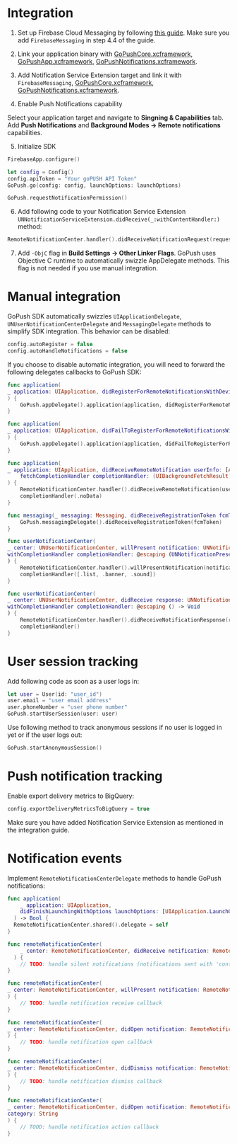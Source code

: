 # Integration

1. Set up Firebase Cloud Messaging by following [this guide](https://firebase.google.com/docs/ios/setup). Make sure you add  `FirebaseMessaging` in step 4.4 of the guide.

2. Link your application binary with [GoPushCore.xcframework](bin/GoPushCore.xcframework), [GoPushApp.xcframework](bin/GoPushApp.xcframework), [GoPushNotifications.xcframework](bin/GoPushNotifications.xcframework).

3. Add Notification Service Extension target and link it with `FirebaseMessaging`, [GoPushCore.xcframework](bin/GoPushCore.xcframework), [GoPushNotifications.xcframework](bin/GoPushNotifications.xcframework).

4. Enable Push Notifications capability

Select your application target and navigate to **Singning & Capabilities** tab. Add **Push Notifications** and **Background Modes -> Remote notifications** capabilities.

5. Initialize SDK

```swift
FirebaseApp.configure()

let config = Config()
config.apiToken = "Your goPUSH API Token"
GoPush.go(config: config, launchOptions: launchOptions)

GoPush.requestNotificationPermission()
```

6. Add following code to your Notification Service Extension `UNNotificationServiceExtension.didReceive(_:withContentHandler:)` method:

```swift
RemoteNotificationCenter.handler().didReceiveNotificationRequest(request)
```

7. Add `-ObjC` flag in **Build Settings -> Other Linker Flags**. GoPush uses Objective C runtime to automatically swizzle AppDelegate methods. This flag is not needed if you use manual integration.


# Manual integration

GoPush SDK automatically swizzles `UIApplicationDelegate`, `UNUserNotificationCenterDelegate` and `MessagingDelegate` methods to simplify SDK integration. This behavior can be disabled:

```swift
config.autoRegister = false
config.autoHandleNotifications = false
```

If you choose to disable automatic integration, you will need to forward the following delegates callbacks to GoPush SDK:

```swift
func application(
_ application: UIApplication, didRegisterForRemoteNotificationsWithDeviceToken deviceToken: Data
) {
	GoPush.appDelegate().application(application, didRegisterForRemoteNotificationsWithDeviceToken: deviceToken)
}

func application(
_ application: UIApplication, didFailToRegisterForRemoteNotificationsWithError error: Error
) {
	GoPush.appDelegate().application(application, didFailToRegisterForRemoteNotificationsWithError: error)
}

func application(
_ application: UIApplication, didReceiveRemoteNotification userInfo: [AnyHashable: Any],
	fetchCompletionHandler completionHandler: (UIBackgroundFetchResult) -> Void
) {
	RemoteNotificationCenter.handler().didReceiveRemoteNotification(userInfo)
	completionHandler(.noData)
}

func messaging(_ messaging: Messaging, didReceiveRegistrationToken fcmToken: String?) {
	GoPush.messagingDelegate().didReceiveRegistrationToken(fcmToken)
}

func userNotificationCenter(
_ center: UNUserNotificationCenter, willPresent notification: UNNotification,
withCompletionHandler completionHandler: @escaping (UNNotificationPresentationOptions) -> Void
) {
	RemoteNotificationCenter.handler().willPresentNotification(notification)
	completionHandler([.list, .banner, .sound])
}

func userNotificationCenter(
_ center: UNUserNotificationCenter, didReceive response: UNNotificationResponse,
withCompletionHandler completionHandler: @escaping () -> Void
) {
	RemoteNotificationCenter.handler().didReceiveNotificationResponse(response)
	completionHandler()
}
```


# User session tracking

Add following code as soon as a user logs in:

```swift
let user = User(id: "user_id")
user.email = "user email address"
user.phoneNumber = "user phone number"
GoPush.startUserSession(user: user)
```

Use following method to track anonymous sessions if no user is logged in yet or if the user logs out:

```swift
GoPush.startAnonymousSession()
```


# Push notification tracking

Enable export delivery metrics to BigQuery:

```swift
config.exportDeliveryMetricsToBigQuery = true
```

Make sure you have added Notification Service Extension as mentioned in the integration guide.


# Notification events

Implement `RemoteNotificationCenterDelegate` methods to handle GoPush notifications:

```swift
func application(
    _ application: UIApplication,
    didFinishLaunchingWithOptions launchOptions: [UIApplication.LaunchOptionsKey: Any]? = nil
  ) -> Bool {
  RemoteNotificationCenter.shared().delegate = self
}

func remoteNotificationCenter(
    _ center: RemoteNotificationCenter, didReceive notification: RemoteNotification
  ) {
	// TODO: handle silent notifications (notifications sent with 'content-available' flag)
}

func remoteNotificationCenter(
_ center: RemoteNotificationCenter, willPresent notification: RemoteNotification
) {
	// TODO: handle notification receive callback
}

func remoteNotificationCenter(
_ center: RemoteNotificationCenter, didOpen notification: RemoteNotification
) {
	// TODO: handle notification open callback
}

func remoteNotificationCenter(
_ center: RemoteNotificationCenter, didDismiss notification: RemoteNotification
) {
	// TODO: handle notification dismiss callback
}

func remoteNotificationCenter(
_ center: RemoteNotificationCenter, didOpen notification: RemoteNotification, action: String,
category: String
) {
	// TOOD: handle notification action callback
}
```
